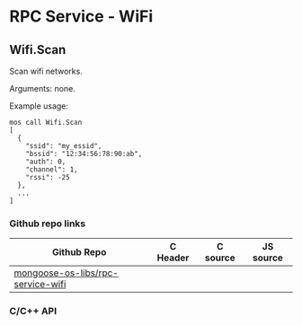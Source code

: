 # RPC Service - WiFi

## Wifi.Scan

Scan wifi networks.

Arguments: none.

Example usage:

<pre class="command-line language-bash" data-user="chris" data-host="localhost" data-output="2-100"><code>mos call Wifi.Scan
[
  {
    "ssid": "my_essid",
    "bssid": "12:34:56:78:90:ab",
    "auth": 0,
    "channel": 1,
    "rssi": -25
  },
  ...
]
</code></pre>

### Github repo links
| Github Repo | C Header | C source  | JS source |
| ----------- | -------- | --------  | ----------------- |
| [mongoose-os-libs/rpc-service-wifi](https://github.com/mongoose-os-libs/rpc-service-wifi) | &nbsp; | &nbsp;  | &nbsp;         |


### C/С++ API

